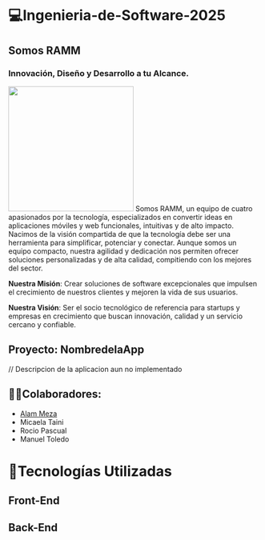 # 💻**Ingenieria-de-Software-2025**
## **Somos RAMM**
### Innovación, Diseño y Desarrollo a tu Alcance.
<img src="Documentación/Empresa/LogoEmpresa.jpeg" width="250">
Somos RAMM, un equipo de cuatro apasionados por la tecnología, especializados en convertir ideas en aplicaciones móviles y web funcionales, intuitivas y de alto impacto.
Nacimos de la visión compartida de que la tecnología debe ser una herramienta para simplificar, potenciar y conectar. Aunque somos un equipo compacto, nuestra agilidad y dedicación nos permiten ofrecer soluciones personalizadas y de alta calidad, compitiendo con los mejores del sector.


**Nuestra Misión**: Crear soluciones de software excepcionales que impulsen el crecimiento de nuestros clientes y mejoren la vida de sus usuarios.

**Nuestra Visión**: Ser el socio tecnológico de referencia para startups y empresas en crecimiento que buscan innovación, calidad y un servicio cercano y confiable.

## **Proyecto**: NombredelaApp
// Descripcion de la aplicacion aun no implementado
## 👨👩Colaboradores:
- [Alam Meza](https://github.com/AlmMz1905)
- Micaela Taini
- Rocio Pascual
- Manuel Toledo
# 🔧Tecnologías Utilizadas
## Front-End
## Back-End
